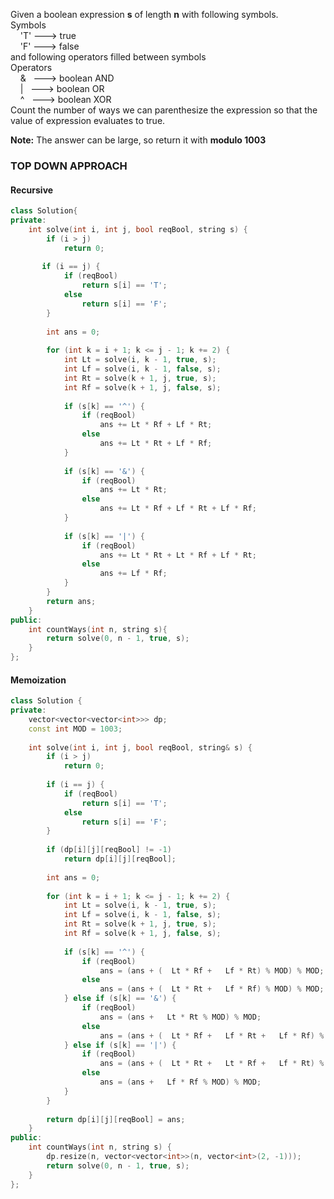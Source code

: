 Given a boolean expression **s** of length **n** with following symbols.  
Symbols  
    'T' ---> true  
    'F' ---> false  
and following operators filled between symbols  
Operators  
    &   ---> boolean AND  
    |   ---> boolean OR  
    ^   ---> boolean XOR  
Count the number of ways we can parenthesize the expression so that the value of expression evaluates to true.

**Note:** The answer can be large, so return it with **modulo 1003**
### TOP DOWN APPROACH
#### Recursive
```cpp
class Solution{
private:
    int solve(int i, int j, bool reqBool, string s) {
        if (i > j)
            return 0;
        
       if (i == j) {
            if (reqBool) 
                return s[i] == 'T';
            else
                return s[i] == 'F';
        }
        
        int ans = 0;
        
        for (int k = i + 1; k <= j - 1; k += 2) {
            int Lt = solve(i, k - 1, true, s);
            int Lf = solve(i, k - 1, false, s);
            int Rt = solve(k + 1, j, true, s); 
            int Rf = solve(k + 1, j, false, s);
            
            if (s[k] == '^') {
                if (reqBool)
                    ans += Lt * Rf + Lf * Rt;
                else
                    ans += Lt * Rt + Lf * Rf;
            }
            
            if (s[k] == '&') {
                if (reqBool)
                    ans += Lt * Rt;
                else
                    ans += Lt * Rf + Lf * Rt + Lf * Rf;
            }
            
            if (s[k] == '|') {
                if (reqBool)
                    ans += Lt * Rt + Lt * Rf + Lf * Rt;
                else
                    ans += Lf * Rf;
            }
        }
        return ans;
    }
public:
    int countWays(int n, string s){
        return solve(0, n - 1, true, s);
    }
};
```

#### Memoization
```cpp
class Solution {
private:
    vector<vector<vector<int>>> dp;
    const int MOD = 1003;
    
    int solve(int i, int j, bool reqBool, string& s) {
        if (i > j)
            return 0;
        
        if (i == j) {
            if (reqBool) 
                return s[i] == 'T';
            else
                return s[i] == 'F';
        }
        
        if (dp[i][j][reqBool] != -1)
            return dp[i][j][reqBool];
        
        int ans = 0;
        
        for (int k = i + 1; k <= j - 1; k += 2) {
            int Lt = solve(i, k - 1, true, s);
            int Lf = solve(i, k - 1, false, s);
            int Rt = solve(k + 1, j, true, s); 
            int Rf = solve(k + 1, j, false, s);
            
            if (s[k] == '^') {
                if (reqBool)
                    ans = (ans + (  Lt * Rf +   Lf * Rt) % MOD) % MOD;
                else
                    ans = (ans + (  Lt * Rt +   Lf * Rf) % MOD) % MOD;
            } else if (s[k] == '&') {
                if (reqBool)
                    ans = (ans +   Lt * Rt % MOD) % MOD;
                else
                    ans = (ans + (  Lt * Rf +   Lf * Rt +   Lf * Rf) % MOD) % MOD;
            } else if (s[k] == '|') {
                if (reqBool)
                    ans = (ans + (  Lt * Rt +   Lt * Rf +   Lf * Rt) % MOD) % MOD;
                else
                    ans = (ans +   Lf * Rf % MOD) % MOD;
            }
        }
        
        return dp[i][j][reqBool] = ans;
    }
public:
    int countWays(int n, string s) {
        dp.resize(n, vector<vector<int>>(n, vector<int>(2, -1)));
        return solve(0, n - 1, true, s);
    }
};
```